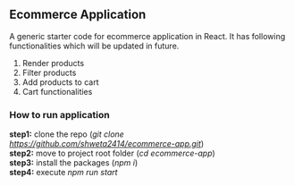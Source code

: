 ## Ecommerce Application
A generic starter code for ecommerce application in React. It has following functionalities which will be updated in future.  
1. Render products
2. Filter products
3. Add products to cart
4. Cart functionalities

### How to run application
**step1:** clone the repo (*git clone https://github.com/shweta2414/ecommerce-app.git*)  
**step2:** move to project root folder (*cd ecommerce-app*)  
**step3:** install the packages (*npm i*)  
**step4:** execute *npm run start*  
